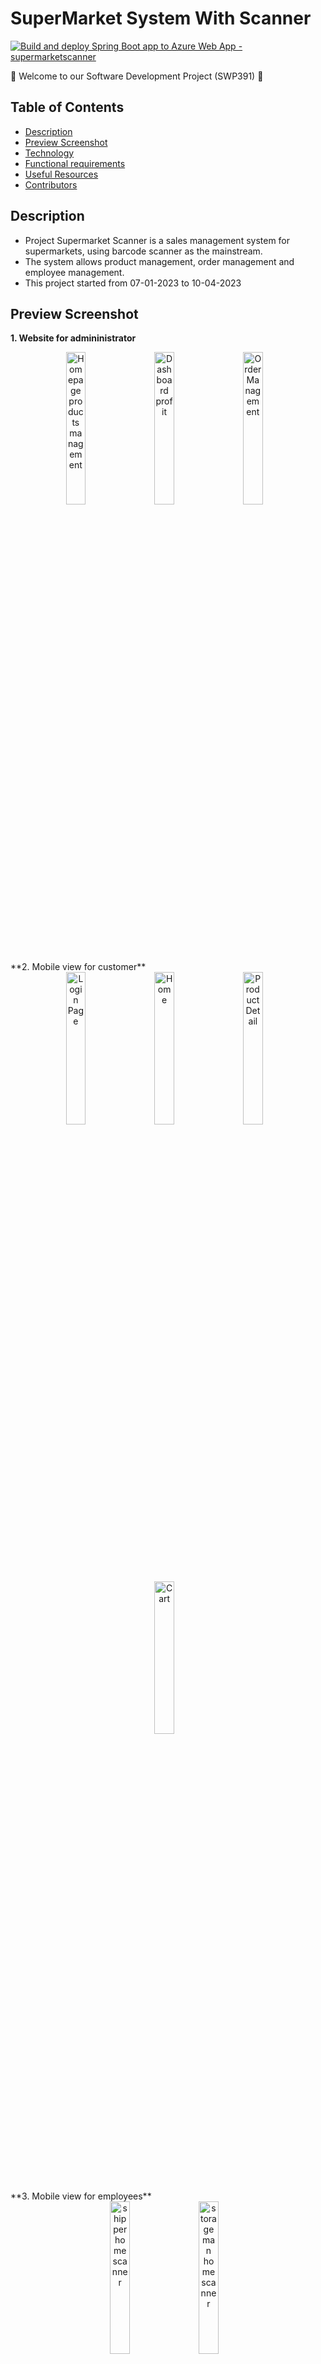 # SuperMarket System With Scanner
[![Build and deploy Spring Boot app to Azure Web App - supermarketscanner](https://github.com/khanh-lof/SuperMarketManagement/actions/workflows/register_supermarketscanner.yml/badge.svg)](https://github.com/khanh-lof/SuperMarketManagement/actions/workflows/register_supermarketscanner.yml)

:wave: Welcome to our Software Development Project (SWP391) :wave:

## Table of Contents
- [Description](#description)
- [Preview Screenshot](#preview-screenshot)
- [Technology](#technology)
- [Functional requirements](#functional-requirements)
- [Useful Resources](#useful-resources)
- [Contributors](#contributors)

## Description
- Project Supermarket Scanner is a sales management system for supermarkets, using barcode scanner as the mainstream.
- The system allows product management, order management and employee management.
- This project started from 07-01-2023 to 10-04-2023

## Preview Screenshot

**1. Website for admininistrator**
<div align="center">
  <img src="https://github.com/loctt12345/SuperMarketManagement/blob/main/document/image/admin_management.png" alt="Homepage products management" width="25%">
  </img> &nbsp;&nbsp; <img src="https://github.com/loctt12345/SuperMarketManagement/blob/main/document/image/admin_dashboard_profit.png" alt="Dashboard profit" width="25%"></img> &nbsp;&nbsp;
  <img src="https://github.com/loctt12345/SuperMarketManagement/blob/main/document/image/admin_order_management.png" alt="Order Management" width="25%"></img> &nbsp;&nbsp;
</div>
**2. Mobile view for customer**
<div align="center">
  <img src="https://github.com/loctt12345/SuperMarketManagement/blob/main/document/image/login.png" alt="Login Page" width="25%">
  </img> &nbsp;&nbsp; <img src="https://github.com/loctt12345/SuperMarketManagement/blob/main/document/image/customer_home.png" alt="Home" width="25%"></img> &nbsp;&nbsp;
  <img src="https://github.com/loctt12345/SuperMarketManagement/blob/main/document/image/product_details.png" alt="Product Detail" width="25%"></img> &nbsp;&nbsp;
  <img src="https://github.com/loctt12345/SuperMarketManagement/blob/main/document/image/cart.png" alt="Cart" width="25%"></img> &nbsp;&nbsp;
</div>
**3. Mobile view for employees**
<div align="center">
  <img src="https://github.com/loctt12345/SuperMarketManagement/blob/main/document/image/shipper_home_scanner.png" alt="shipper home scanner" width="25%"></img> &nbsp;&nbsp; <img src="https://github.com/loctt12345/SuperMarketManagement/blob/main/document/image/storage_home_scanner.png" alt="storage man home scanner" width="25%"></img> &nbsp;&nbsp;
</div>
  
## Technology
**1. Frontend**
  - HTML, CSS, JavaScript
  - Bootstrap

**2. Backend**
  - Spring Boot

**3. Database**
  - Microsoft SQL Server - a relational model database server produced by Microsoft

**4. Other Technologies**
- RESTful API
- Google Oauth2 for Authentication Login with Google
- Using Paypal Sandbox for Payment Services
- Spring Security
- Mail Sender Service using SMTP

**5. Tool**
  - Netbean
  - Visual Studio Code 
  - Postman
  - Draw.io for ERD Diagram
  - Microsoft SQL Server Management Studio 19

## Functional requirements
:point_right: [Check out here for more details](https://github.com/loctt12345/SuperMarketManagement/blob/main/document/2023.Spring_Supermarket%20Management.docx)

**1. Customer:**
- Manage cart:
    + Add a new product by scanning the barcode.
	+ Update existing product.
    + Delete product.
- Check out.
- Update profile.
- Payment.
- View package process.

**2. Administrator:**
- Manage product:
    + Add a new product by scanning the barcode.
    + Update existing product.
    + Delete product.
- Manage employee.
- Dashboard.

**3. Storage Employee:**
- Receive orders from customers and prepare for that orders.
- Scan QR code for confirmation of the package.

**4. Delivery man:**
- Receive the package from the storage employee.
- Scan QR code for confirmation of the package has been delivered.


## Useful Resources
[Database Script](https://github.com/loctt12345/SuperMarketManagement/blob/main/document/SuperMarket.sql)

## Contributors
**1. Mentors:**
- Lecturer - Mentor: Truong Long

**2. Members:**
- [Tran Thien Loc](https://github.com/loctt12345) - SE160275 - Leader - **Frontend Developer**
- [Lo Hung Khanh](https://github.com/khanh-lof) - SE160242 - **Backend Developer**
- [Phan Nhat Tan](https://github.com/tanpnse2k2) - SE 160117 - **Backend Developer**
- [Huynh Nhat Thien Hoang](https://github.com/hoangdapoet) - SE160248 - **Frontend Developer**
- [Nguyen Chanh Nhat Minh](https://github.com/minhncn2310) - SE160473 - **Frontend Developer**
